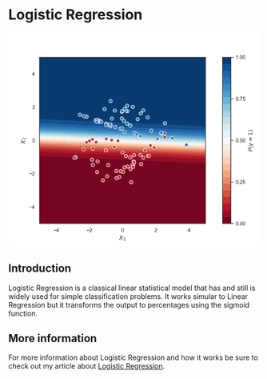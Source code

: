 # Logistic Regression

![Logistic Regression Decision Boundary](doc/logistic_regression_decision_boundary.png)

## Introduction

Logistic Regression is a classical linear statistical model that has and still is widely used for simple classification problems. It works simular to Linear Regression but it transforms the output to percentages using the sigmoid function.

## More information

For more information about Logistic Regression and how it works be sure to check out my article about [Logistic Regression](https://gilberttanner.com/blog/logistic-regression-explained).